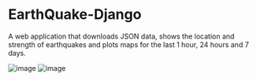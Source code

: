 # EarthQuake-Django
A web application that downloads JSON data, shows the location and strength
of earthquakes and plots maps for the last 1 hour, 24 hours and 7 days.

![image](https://user-images.githubusercontent.com/122234066/219531889-13d16997-924f-4d66-b4f4-956edf0fb535.png)
![image](https://user-images.githubusercontent.com/122234066/222514296-1a276e3b-b666-45cc-9618-f477a1a28cc5.png)
